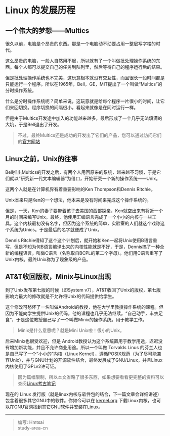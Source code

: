 # Linux 的发展历程

## 一个伟大的梦想——Multics
很久以前，电脑是个昂贵的东西。那是一个电脑动不动要占用一整层写字楼的时代。

这么昂贵的电脑，一般人自然用不起，所以就有了一个叫做批处理操作系统的东西。每个人都可以提交自己的任务到队列里，然后等待自己的程序运行后的结果。

但是批处理操作系统也不完美，这玩意根本就没有交互性，而且很长一段时间都是只能运行一个程序。所以在1965年，Bell，GE，MIT提出了一个叫做“Multics”的分时操作系统。

什么是分时操作系统呢？简单来说，这玩意就是给每个程序一片很小的时间，让它们来回切换。程序切换的间隔很小，看起来就像是在同时运行一样。

但是由于Multics开发途中加入的功能越来越多，最后形成了一个几乎无法填满的大坑，于是Bell退出了开发。

> 不过，最终Multics还是成功的开发出了它们的产品，您可以通过访问它们的[官方网站](https://www.multicians.org/)

## Linux之前，Unix的往事
Bell推出Multics的开发之后，有两个人用回原来的系统，越来越不习惯，于是它们就以“研究新一代文本编辑器”为借口，开始研究一个新的操作系统——Unix。

这两个人就是在计算机界有着重要影响的Ken Thompson和Dennis Ritchie。

Unix本来只是Ken的一个想法，他本来是没有时间来完成这个操作系统的。

但是，一天，Ken的妻子要带着孩子去美国的西部探亲，Ken就空出来有将近一个月的时间来编写Unix。最终，他使用汇编语言完成了一个小小的内核与一些工具。这个内核最初没有名字，但因为这个系统的简单，实验室的人们就这个戏称这个系统为Unics。于是最后的名字就便成了Unix。

Dennis Ritchie得知了这个这个计划后，就开始和Ken一起将Unix使用B语言重写，但是不知为何B语言编译出来的内核性能就是不好，于是，Dennis搞了一种全新的编程语言，叫做C语言（名称取自BCPL的第二个字母）。他们用C语言重写了Unix内核。最终Unix称为了现象级的产品。

## AT&T收回版权，Minix与Linux出现
到了Unix发布第七版的时候（即System v7），AT&T收回了Unix的版权，第七版影响力最大的修改就是不允许将Unix的代码提供给学生。

这个修改可愁坏了一名叫做Android的教授，他在大学里教授操作系统的课程。但因为不能向学生提供Unix的代码，他的课程也几乎无法继续。“自己动手，丰衣足食”，于是这位教授自己写了一个叫做Minix的操作系统。用于教学工作。

> Minix是什么意思呢？就是Mini Unix啦！很小的Unix。

后来Minix也很受欢迎，但是 Android教授认为这个系统置用于教学用途，迟迟没有增加新功能，并且不允许商业用途。所以一个叫做 Torvalds Linus 的芬兰人也是自己写了一个“小小的”内核（Linux Kernel），遵循POSIX规范（为了尽可能兼容Unix），并与GNU计划的开源软件结合，最终发展成了GNU/Linux，并且Linux内核使用了GPLv2许可证。

> 因为篇幅限制，所以本文省略了很多东西，如果想要看看更完整的资料可以查阅[Linux考古笔记](https://tinylab-1.gitbook.io/lad-book/zh-cn/background/history)

现在的 Linux 发行版（就是linux内核与软件包的结合，下一篇文章会详细讲述）包含着很多其它GNU中的软件。你如今可以在 [kernel.org](kernel.org) 下载Linux内核，也可以在GNU官网找到其它GNU软件并安装在Linux。

---
> 编写: Hmtsai</br>
> study-area-cn
